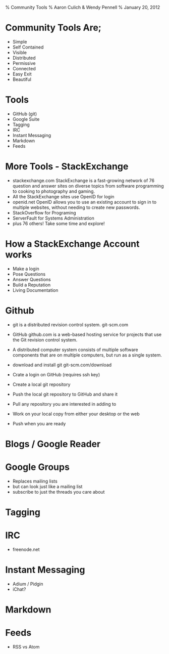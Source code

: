 % Community Tools
% Aaron Culich & Wendy Pennell
% January 20, 2012

Community Tools Are;
====================
- Simple
- Self Contained
- Visible
- Distributed
- Permissive
- Connected
- Easy Exit
- Beautiful

Tools
====================
- GitHub (git)
- Google Suite
- Tagging
- IRC
- Instant Messaging
- Markdown
- Feeds

More Tools - StackExchange
====================
- stackexchange.com StackExchange is a fast-growing network of 76 question and answer sites on diverse topics from software programming to cooking to photography and gaming.
- All the StackExchange sites use OpenID for login
- openid.net OpenID allows you to use an existing account to sign in to multiple websites, without needing to create new passwords.
- StackOverflow for Programing
- ServerFault for Systems Administration
- plus 76 others!  Take some time and explore!

How a StackExchange Account works
=============
- Make a login
- Pose Questions
- Answer Questions
- Build a Reputation
- Living Documentation

Github
======
- git is a distributed revision control system.  git-scm.com
- GitHub github.com is a web-based hosting service for projects that use the Git revision control system.

- A distributed computer system consists of multiple software components that are on multiple computers, but run as a single system.

- download and install git git-scm.com/download
- Crate a login on GitHub (requires ssh key)
- Create a local git repository
- Push the local git repository to GitHub and share it
- Pull any repository you are interested in adding to
- Work on your local copy from either your desktop or the web
- Push when you are ready

Blogs / Google Reader
=====================

Google Groups
=============
- Replaces mailing lists
- but can look just like a mailing list
- subscribe to just the threads you care about

Tagging
=======

IRC
===
- freenode.net

Instant Messaging
=================
- Adium / Pidgin
- iChat?

Markdown
========

Feeds
=====
- RSS vs Atom
